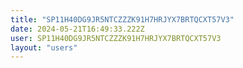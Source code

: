 ```yaml
---
title: "SP11H40DG9JR5NTCZZZK91H7HRJYX7BRTQCXT57V3"
date: 2024-05-21T16:49:33.222Z
user: SP11H40DG9JR5NTCZZZK91H7HRJYX7BRTQCXT57V3
layout: "users"
---
```

    